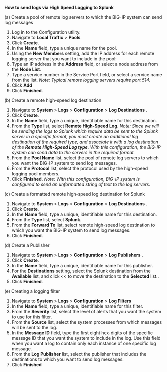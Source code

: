 **How to send logs via High Speed Logging to Splunk**

(a) Create a pool of remote log servers to which the BIG-IP system can send log messages
 
1. Log in to the Configuration utility.
2. Navigate to **Local Traffic** > **Pools**
3. Click **Create**.
4. In the **Name** field, type a unique name for the pool.
5. Using the **New Members** setting, add the IP address for each remote logging server that you want to include in the pool:
6. Type an IP address in the **Address** field, or select a node address from the **Node List**.
7. Type a service number in the Service Port field, or select a service name from the list.
_Note: Typical remote logging servers require port 514._
8. Click **Add**
9. Click **Finished**.


(b) Create a remote high-speed log destination
1. Navigate to **System** > **Logs** > **Configuration** > **Log Destinations** .
2. Click **Create**.
3. In the **Name** field, type a unique, identifiable name for this destination.
4. From the **Type** list, select **Remote High-Speed Log**.
_Note: Since we will be sending the logs to Splunk which require data be sent to the Splunk server in a specific format, you must create an additional log destination of the required type, and associate it with a log destination of the **Remote High-Speed Log type**. With this configuration, the BIG-IP system can send data to the servers in the required format._
5. From the **Pool Name** list, select the pool of remote log servers to which you want the BIG-IP system to send log messages.
6. From the **Protocol** list, select the protocol used by the high-speed logging pool members.
7. Click **Finished**.
_Note: With this configuration, BIG-IP system is configured to send an unformatted string of text to the log servers._

  
(c) Create a formatted remote high-speed log destination for Splunk
1. Navigate to **System** > **Logs** > **Configuration** > **Log Destinations** .
2. Click **Create**.
3. In the **Name** field, type a unique, identifiable name for this destination.
4. From the **Type** list, select **Splunk**.
5. From the **Forward To** list, select remote high-speed log destination to which you want the BIG-IP system to send log messages.
6. Click **Finished**.
 

(d) Create a Publisher
1. Navigate to **System** > **Logs** > **Configuration** > **Log Publishers** .
2. Click **Create**.
3. In the **Name** field, type a unique, identifiable name for this publisher.
4. For the **Destinations** setting, select the Splunk destination from the **Available** list, and click << to move the destination to the **Selected** list..
5. Click **Finished**.

 

(e) Creating a logging filter
1. Navigate to **System** > **Logs** > **Configuration** > **Log Filters**
2. In the **Name** field, type a unique, identifiable name for this filter.
3. From the **Severity** list, select the level of alerts that you want the system to use for this filter.
4. From the **Source** list, select the system processes from which messages will be sent to the log.
5. In the **Message ID** field, type the first eight hex-digits of the specific message ID that you want the system to include in the log. Use this field when you want a log to contain only each instance of one specific log message.
6. From the **Log Publisher** list, select the publisher that includes the destinations to which you want to send log messages.
7. Click **Finished**
